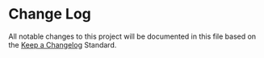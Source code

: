 # Change Log
All notable changes to this project will be documented in this file based on the
[Keep a Changelog](http://keepachangelog.com/) Standard.

